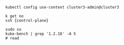 ``` 
kubectl config use-context cluster3-admin@cluster3
```

``` 
k get no 
ssh {control-plane}
```

``` 
sudo su
kube-bench | grep '1.2.18' -A 5
# read 
```